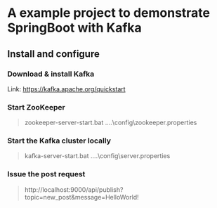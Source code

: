 # A example project to demonstrate SpringBoot with Kafka

 ## Install and configure
 
 ### Download & install Kafka
 Link: https://kafka.apache.org/quickstart
 
 ### Start ZooKeeper
 > zookeeper-server-start.bat ..\..\config\zookeeper.properties
 
 ### Start the Kafka cluster locally
 > kafka-server-start.bat ..\..\config\server.properties
  
 ### Issue the post request
 > http://localhost:9000/api/publish?topic=new_post&message=HelloWorld!